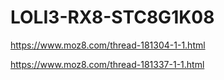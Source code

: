 # LOLI3-RX8-STC8G1K08

https://www.moz8.com/thread-181304-1-1.html

https://www.moz8.com/thread-181337-1-1.html
